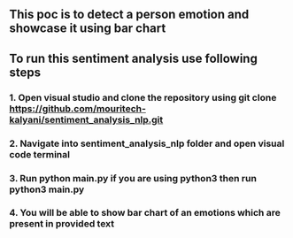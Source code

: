 ## This poc is to detect a person emotion and showcase it using bar chart
## To run this sentiment analysis use following steps

### 1. Open visual studio and clone the repository using git clone https://github.com/mouritech-kalyani/sentiment_analysis_nlp.git
### 2. Navigate into sentiment_analysis_nlp folder and open visual code terminal
### 3. Run python main.py if you are using python3 then run python3 main.py
### 4. You will be able to show bar chart of an emotions which are present in provided text
